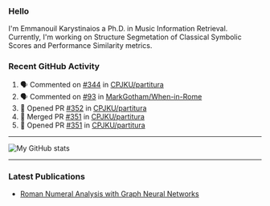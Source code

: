 ### Hello

I'm Emmanouil Karystinaios a Ph.D. in Music Information Retrieval.
Currently, I'm working on Structure Segmetation of Classical Symbolic Scores and Performance Similarity metrics.


### Recent GitHub Activity
  
<!--START_SECTION:activity-->
1. 🗣 Commented on [#344](https://github.com/CPJKU/partitura/pull/344#issuecomment-2105628096) in [CPJKU/partitura](https://github.com/CPJKU/partitura)
2. 🗣 Commented on [#93](https://github.com/MarkGotham/When-in-Rome/issues/93#issuecomment-2085300850) in [MarkGotham/When-in-Rome](https://github.com/MarkGotham/When-in-Rome)
3. 💪 Opened PR [#352](https://github.com/CPJKU/partitura/pull/352) in [CPJKU/partitura](https://github.com/CPJKU/partitura)
4. 🎉 Merged PR [#351](https://github.com/CPJKU/partitura/pull/351) in [CPJKU/partitura](https://github.com/CPJKU/partitura)
5. 💪 Opened PR [#351](https://github.com/CPJKU/partitura/pull/351) in [CPJKU/partitura](https://github.com/CPJKU/partitura)
<!--END_SECTION:activity-->

---

![My GitHub stats](https://github-readme-stats.vercel.app/api?username=manoskary&show_icons=true&theme=radical)


<!--
**manoskary/manoskary** is a ✨ _special_ ✨ repository because its `README.md` (this file) appears on your GitHub profile.

Here are some ideas to get you started:

- 🔭 I’m currently working on ...
- 🌱 I’m currently learning ...
- 👯 I’m looking to collaborate on ...
- 🤔 I’m looking for help with ...
- 💬 Ask me about ...
- 📫 How to reach me: ...
- 😄 Pronouns: ...
- ⚡ Fun fact: ...
-->

---

### Latest Publications

<!-- BLOG-POST-LIST:START -->
- [Roman Numeral Analysis with Graph Neural Networks](https://towardsdatascience.com/roman-numeral-analysis-with-graph-neural-networks-4d6140cd4c0b?source=rss-9d63e988ed0c------2)
<!-- BLOG-POST-LIST:END -->

